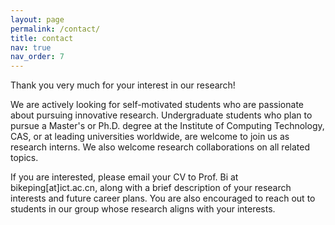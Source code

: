 ```yaml
---
layout: page
permalink: /contact/
title: contact
nav: true
nav_order: 7
---
```


Thank you very much for your interest in our research!

We are actively looking for self-motivated students who are passionate about pursuing innovative research. Undergraduate students who plan to pursue a Master's or Ph.D. degree at the Institute of Computing Technology, CAS, or at leading universities worldwide, are welcome to join us as research interns. We also welcome research collaborations on all related topics.

If you are interested, please email your CV to Prof. Bi at bikeping[at]ict.ac.cn, along with a brief description of your research interests and future career plans. You are also encouraged to reach out to students in our group whose research aligns with your interests.
